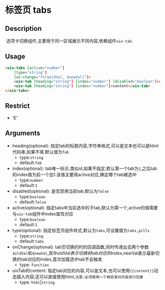 # 标签页 tabs

## Description

 选项卡切换组件,主要用于同一区域展示不同内容,依赖组件`uix-tab`.  

## Usage

``` html
<uix-tabs [active="number"]
    [type="string"]
    [on-change="fn($oldVal, $newVal)"]>
    <uix-tab [heading="string"] [index="number"] [disabled="boolean"]>content</uix-tab>
    <uix-tab [heading="string"] [index="number"]>content</uix-tab>
</uix-tabs>
```


## Restrict
- 'E'

## Arguments
- heading(optional): 指定tab的标题内容,字符串格式,可以是文本也可以是html代码串,如果不填.默认值为`Tab`
    - type:`string`
    - default:`Tab` 
- index(optional): tab唯一标示,类似id,如果不指定,默认第一个tab为`1`,之后tab的index值为前一个加1.该值主要用active对应,确定哪个tab被选中
    - type:`number`
    - default:`1`   
- disabled(optional): 是否禁用当前tab,默认为`false`
    - type:`boolean`
    - default:`false`
- active(optional): 指定tabs中当前选中的子tab,默认为第一个,active的值需要与`uix-tab`组件中index属性对应
    - type:`boolean`
    - default:`1`
- type(optional): 指定标签页组件样式,默认为`tabs`,可设置值为`tabs,pills`
    - type:`string`
    - default:`tabs`
- onChange(optional): tab页切换的时的回调函数,同时传递出去两个参数`$oldVal`和`$newVal`,其中$oldVal表示切换前tab对应的index,$newVal表示最新切换的tab对应的index,首次加载选中tab不会触发
    - type: `function`
- uixTab的content: 指定tab对应的内容,可以是文本,也可以使用`{{content}}`动态插入内容,还可以直接使用html,`注意:必须使用一个根目录对内容进行包裹`
    - type: `html`|`string`



